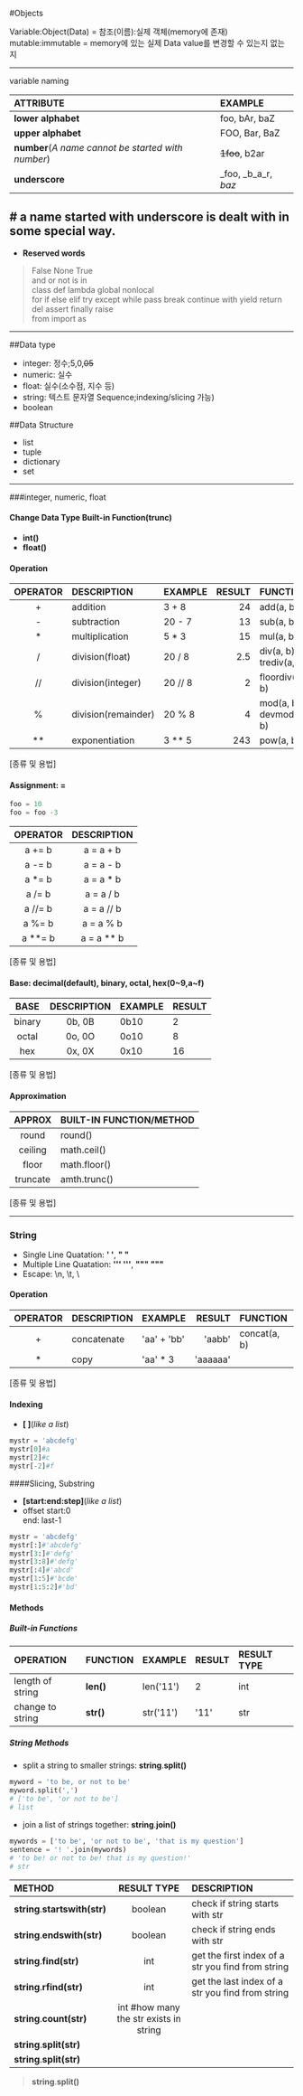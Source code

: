 #Objects

Variable:Object(Data) = 참조(이름):실제 객체(memory에 존재)
mutable:immutable = memory에 있는 실제 Data value를 변경할 수 있는지 없는 지

---
variable naming  

| ATTRIBUTE                                          | EXAMPLE            |
| :------------------------------------------------- | :----------------- |
| **lower alphabet**                                 | foo, bAr, baZ      | 
| **upper alphabet**                                 | FOO, Bar, BaZ      |  
| **number**(_A name cannot be started with number_) | ~~1foo~~, b2ar     |  
| **underscore**                                     | _foo, _b_a_r, _baz_ |  
 __\# a name started with underscore is dealt with in some special way.__  
---

* **Reserved words**
> False None   True  
> and   or     not is  in  
> class def    lambda  global   nonlocal  
> for   if     else    elif     try      except
> while pass   break   continue   with   yield  return  
> del   assert finally raise  
> from  import as  


---
##Data type
* integer: 정수;5,0,~~05~~  
* numeric: 실수  
* float: 실수(소수점, 지수 등)  
* string:  텍스트 문자열 Sequence;indexing/slicing 가능)
* boolean

##Data Structure
* list
* tuple
* dictionary
* set

---
###integer, numeric, float


#### Change Data Type Built-in Function(trunc)
* **int()**
* **float()**


#### Operation

| OPERATOR | DESCRIPTION         | EXAMPLE | RESULT | FUNCTION                 |
| :------: | :------------------ | :------ | -----: | :----------------------- |
| +        | addition            | 3 + 8   | 24     | add(a, b)                |
| -        | subtraction         | 20 - 7  | 13     | sub(a, b)                |
| *        | multiplication      | 5 * 3   | 15     | mul(a, b)                |
| /        | division(float)     | 20 / 8  | 2.5    | div(a, b), trediv(a, b)  |
| //       | division(integer)   | 20 // 8 | 2      | floordiv(a, b)           |
| %        | division(remainder) | 20 % 8  | 4      | mod(a, b), devmod(a, b)  |
| **       | exponentiation      | 3 ** 5  | 243    | pow(a, b)                |
[종류 및 용법]

#### Assignment: **=**
```python
foo = 10
foo = foo -3
```

| OPERATOR | DESCRIPTION  |
| :------: | :----------: |
| a += b   | a = a + b    |
| a -= b   | a = a - b    |
| a *= b   | a = a * b    |
| a /= b   | a = a / b    |
| a //= b  | a = a // b   |
| a %= b   | a = a % b    |
| a **= b  | a = a ** b   |
[종류 및 용법]

#### Base: decimal(default), binary, octal, hex(0~9,a~f)
| BASE   | DESCRIPTION  | EXAMPLE | RESULT |
| :----: | :----------: | :------ | :----- |
| binary | 0b, 0B       | 0b10    | 2      |
| octal  | 0o, 0O       | 0o10    | 8      |
| hex    | 0x, 0X       | 0x10    | 16     |
[종류 및 용법]

#### Approximation
| APPROX   | BUILT-IN FUNCTION/METHOD       |
| :------: | :----------- |
| round    | round()      |
| ceiling  | math.ceil()  |
| floor    | math.floor() |
| truncate | amth.trunc() |
[종류 및 용법]

---
### String

* Single Line Quatation: **' '**, **" "**
* Multiple Line Quatation: **''' '''**, **""" """**
* Escape: \n, \t, \\

#### Operation

| OPERATOR | DESCRIPTION       | EXAMPLE     | RESULT   | FUNCTION                 |
| :------: | :---------------- | :---------- | -------: | :----------------------- |
| +        | concatenate       | 'aa' + 'bb' | 'aabb'    | concat(a, b)             |
| *        | copy              | 'aa' * 3    | 'aaaaaa' |                          |
[종류 및 용법]

#### Indexing
* **[ ]**(_like a list_)
```python
mystr = 'abcdefg'
mystr[0]#a
mystr[2]#c
mystr[-2]#f
```
####Slicing, Substring
* **[start\:end\:step]**(_like a list_)
* offset
start:0  
end: last-1
```python
mystr = 'abcdefg'
mystr[:]#'abcdefg'
mystr[3:]#'defg'
mystr[3:8]#'defg'
mystr[:4]#'abcd'
mystr[1:5]#'bcde'
mystr[1:5:2]#'bd'
```

#### Methods
##### Built-in Functions

| OPERATION          | FUNCTION | EXAMPLE | RESULT | RESULT TYPE |
| :----------------- | :----- | :------ | :----- | :---------- |
| length of string   | **len()** | len('11') | 2 | int         |
| change to string   | **str()** | str('11') | '11'| str    |

##### String Methods
* split a string to smaller strings: __string__.**split()**
```python
myword = 'to be, or not to be'
myword.split(',')
# ['to be', 'or not to be']
# list
```
* join a list of strings together: __string__.**join()**
```python
mywords = ['to be', 'or not to be', 'that is my question']
sentence = '! '.join(mywords)
# 'to be! or not to be! that is my question!'
# str
```

| METHOD | RESULT TYPE | DESCRIPTION |
| :----- | :---------: | :---------- |
| __string__.**startswith(str)** | boolean | check if string starts with str |  
| __string__.**endswith(str)** | boolean | check if string ends with str | 
| __string__.**find(str)** | int | get the first index of a str you find from string  
| __string__.**rfind(str)** | int | get the last index of a str you find from string    
| __string__.**count(str)** | int #how many the str exists in string
| __string__.**split(str)**  
| __string__.**split(str)**  
> __string__.**split()**  
